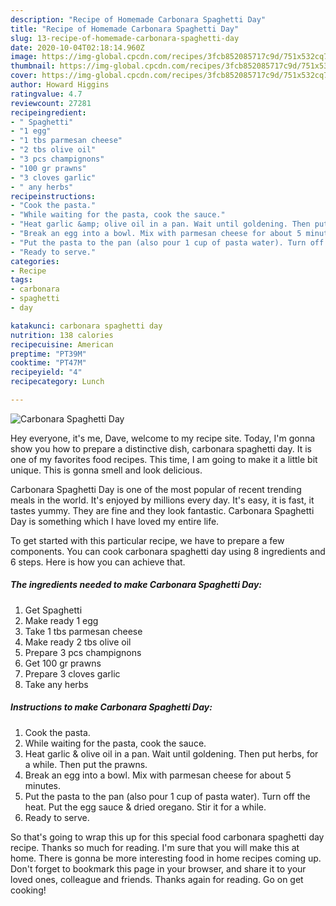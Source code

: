 ```yaml
---
description: "Recipe of Homemade Carbonara Spaghetti Day"
title: "Recipe of Homemade Carbonara Spaghetti Day"
slug: 13-recipe-of-homemade-carbonara-spaghetti-day
date: 2020-10-04T02:18:14.960Z
image: https://img-global.cpcdn.com/recipes/3fcb852085717c9d/751x532cq70/carbonara-spaghetti-day-recipe-main-photo.jpg
thumbnail: https://img-global.cpcdn.com/recipes/3fcb852085717c9d/751x532cq70/carbonara-spaghetti-day-recipe-main-photo.jpg
cover: https://img-global.cpcdn.com/recipes/3fcb852085717c9d/751x532cq70/carbonara-spaghetti-day-recipe-main-photo.jpg
author: Howard Higgins
ratingvalue: 4.7
reviewcount: 27281
recipeingredient:
- " Spaghetti"
- "1 egg"
- "1 tbs parmesan cheese"
- "2 tbs olive oil"
- "3 pcs champignons"
- "100 gr prawns"
- "3 cloves garlic"
- " any herbs"
recipeinstructions:
- "Cook the pasta."
- "While waiting for the pasta, cook the sauce."
- "Heat garlic &amp; olive oil in a pan. Wait until goldening. Then put herbs, for a while. Then put the prawns."
- "Break an egg into a bowl. Mix with parmesan cheese for about 5 minutes."
- "Put the pasta to the pan (also pour 1 cup of pasta water). Turn off the heat. Put the egg sauce &amp; dried oregano. Stir it for a while."
- "Ready to serve."
categories:
- Recipe
tags:
- carbonara
- spaghetti
- day

katakunci: carbonara spaghetti day 
nutrition: 138 calories
recipecuisine: American
preptime: "PT39M"
cooktime: "PT47M"
recipeyield: "4"
recipecategory: Lunch

---
```



![Carbonara Spaghetti Day](https://img-global.cpcdn.com/recipes/3fcb852085717c9d/751x532cq70/carbonara-spaghetti-day-recipe-main-photo.jpg)

Hey everyone, it's me, Dave, welcome to my recipe site. Today, I'm gonna show you how to prepare a distinctive dish, carbonara spaghetti day. It is one of my favorites food recipes. This time, I am going to make it a little bit unique. This is gonna smell and look delicious.

Carbonara Spaghetti Day is one of the most popular of recent trending meals in the world. It's enjoyed by millions every day. It's easy, it is fast, it tastes yummy. They are fine and they look fantastic. Carbonara Spaghetti Day is something which I have loved my entire life.




To get started with this particular recipe, we have to prepare a few components. You can cook carbonara spaghetti day using 8 ingredients and 6 steps. Here is how you can achieve that.

<!--inarticleads1-->

##### The ingredients needed to make Carbonara Spaghetti Day:

1. Get  Spaghetti
1. Make ready 1 egg
1. Take 1 tbs parmesan cheese
1. Make ready 2 tbs olive oil
1. Prepare 3 pcs champignons
1. Get 100 gr prawns
1. Prepare 3 cloves garlic
1. Take  any herbs




<!--inarticleads2-->

##### Instructions to make Carbonara Spaghetti Day:

1. Cook the pasta.
1. While waiting for the pasta, cook the sauce.
1. Heat garlic &amp; olive oil in a pan. Wait until goldening. Then put herbs, for a while. Then put the prawns.
1. Break an egg into a bowl. Mix with parmesan cheese for about 5 minutes.
1. Put the pasta to the pan (also pour 1 cup of pasta water). Turn off the heat. Put the egg sauce &amp; dried oregano. Stir it for a while.
1. Ready to serve.




So that's going to wrap this up for this special food carbonara spaghetti day recipe. Thanks so much for reading. I'm sure that you will make this at home. There is gonna be more interesting food in home recipes coming up. Don't forget to bookmark this page in your browser, and share it to your loved ones, colleague and friends. Thanks again for reading. Go on get cooking!
